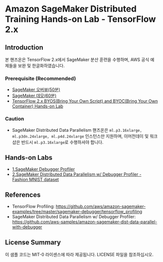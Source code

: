 # Amazon SageMaker Distributed Training Hands-on Lab - TensorFlow 2.x

## Introduction
본 핸즈온은 TensorFlow 2.x에서 SageMaker 분산 훈련을 수행하며, AWS 공식 예제들을 보완 및 한글화하였습니다.

### Prerequisite (Recommended)
- [SageMaker 오버뷰(50분)](https://www.youtube.com/watch?v=jF2BN98KBlg)
- [SageMaker 데모(60분)](https://www.youtube.com/watch?v=miIVGlq6OUk)
- [TensorFlow 2.x BYOS(Bring Your Own Script) and BYOC(Bring Your Own Container) Hands-on Lab](https://github.com/daekeun-ml/sagemaker-byos-byoc)

### Caution 
- SageMaker Distributed Data Parallelism 핸즈온은 `ml.p3.16xlarge, ml.p3dn.24xlarge, ml.p4d.24xlarge` 인스턴스만 지원하며, 이머전데이 및 워크샵은 반드시 `ml.p3.16xlarge`로 수행하셔야 합니다.

## Hands-on Labs
- [1.SageMaker Debugger Profiler](1.profiling)
- [2.SageMaker Distributed Data Parallelism w/ Debugger Profiler - Fashion MNIST dataset](2.sdp-with-debugger-fashin-mnist)

## References
- TensorFlow Profiling: https://github.com/aws/amazon-sagemaker-examples/tree/master/sagemaker-debugger/tensorflow_profiling 
- SageMaker Distributed Data Parallelism w/ Debugger Profiler: https://github.com/aws-samples/amazon-sagemaker-dist-data-parallel-with-debugger

## License Summary
이 샘플 코드는 MIT-0 라이센스에 따라 제공됩니다. LICENSE 파일을 참조하십시오.